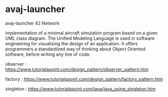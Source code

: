 # avaj-launcher
avaj-launcher 42 Network

implementation of a minimal aircraft simulation program based on a given
UML class diagram. The Unified Modeling Language is used in software engineering
for visualizing the design of an application. It offers programmers a standardized way of
thinking about Object Oriented software, before writing any line of code.


observer :  https://www.tutorialspoint.com/design_pattern/observer_pattern.htm

factory :   https://www.tutorialspoint.com/design_pattern/factory_pattern.htm

singleton : https://www.tutorialspoint.com/java/java_using_singleton.htm
